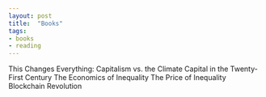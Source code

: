 ```yaml
---
layout: post
title:  "Books"
tags:
- books
- reading
---
```


This Changes Everything: Capitalism vs. the Climate
Capital in the Twenty-First Century
The Economics of Inequality
The Price of Inequality
Blockchain Revolution
